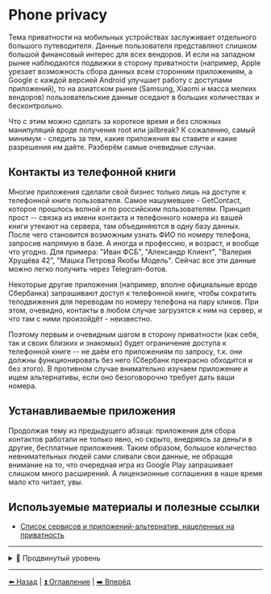 # Phone privacy

Тема приватности на мобильных устройствах заслуживает отдельного большого путеводителя. Данные пользователя представляют слишком большой финансовый интерес для всех вендоров. И если на западном рынке наблюдаются подвижки в сторону приватности (например, Apple урезает возможность сбора данных всем сторонним приложениям, а Google с каждой версией Android улучшает работу с доступами приложений), то на азиатском рынке (Samsung, Xiaomi и масса мелких вендоров) пользовательские данные оседают в больших количествах и бесконтрольно.

Что с этим можно сделать за короткое время и без сложных манипуляций вроде получения root или jailbreak? К сожалению, самый минимум - следить за тем, какие приложения вы ставите и какие разрешения им даёте. Разберём самые очевидные случаи.

## Контакты из телефонной книги

Многие приложения сделали свой бизнес только лишь на доступе к телефонной книге пользователя. Самое нашумевшее - GetContact, которое прошлось волной и по российским пользователям. Принцип прост -- связка из имени контакта и телефонного номера из вашей книги утекают на сервера, там объединяются в одну базу данных. После чего становится возможным узнать ФИО по номеру телефона, запросив напрямую в базе. А иногда и профессию, и возраст, и вообще что угодно. Для примера: "Иван ФСБ", "Александр Клиент", "Валерия Хрущёва 42", "Машка Петрова Якобы Модель". Сейчас все эти данные можно легко получить через Telegram-ботов.

Некоторые другие приложения (например, вполне официальные вроде Сбербанка) запрашивают доступ к телефонной книге, чтобы сократить телодвижения для переводам по номеру телефона на пару кликов. При этом, очевидно, контакты в любом случае загрузятся к ним на сервер, и что там с ними произойдёт - неизвестно.

Поэтому первым и очевидным шагом в сторону приватности (как себя, так и своих близких и знакомых) будет ограничение доступа к телефонной книге -- не даём его приложениям по запросу, т.к. они должны функционировать без него (Сбербанк прекрасно обходится и без этого). В противном случае внимательно изучаем приложение и ищем альтернативы, если оно безоговорочно требует дать ваши номера.

## Устанавливаемые приложения

Продолжая тему из предыдущего абзаца: приложения для сбора контактов работали не только явно, но скрыто, внедряясь за деньги в другие, бесплатные приложения.
Таким образом, большое количество невнимательных людей сами сливали свои данные, не обращая внимание на то, что очередная игра из Google Play запрашивает
слишком много расширений. А лицензионные соглашения в наше время мало кто читает, увы.

## Используемые материалы и полезные ссылки

- [Список сервисов и приложений-альтернатив, нацеленных на приватность](https://github.com/pluja/awesome-privacy)

---

<details>
  <summary>🥷 Продвинутый уровень</summary>


## Wi-Fi

Каждый телефон, который может подключиться к беспроводной интернет-сети, обладает MAC-адресом. Этот адрес используется телефоном
не только во время подключения, но и даже при поиске "знакомых" Wi-Fi-сетей вокруг.

Этим пользуются компании, организующие интернет в общественных пространствах. Они настраивают свои устройства на сбор всех MAC-адресов
проходящих вокруг людей. Таким образом, становится возможным не только отслеживать перемещения и посещения, но даже следить за конкретными
людьми до места жительства. А если человек подключился к "опасной" точке доступа, то становится возможным связать телефон с ним напрямую.

Отдельная заметка касательно сбора MAC-адресов телефонов, находящихся в режиме поиска сетей. Устройства Apple по умолчанию поддерживают
создание случайных MAC при поиске, с версии iOS 14 также делают случайные адреса для каждой сети Wi-Fi при подключении. Устройства Android
менее приватны, возможность использования случайных идентификаторов появилась только с версии Android 10.

**Придерживайтесь следующих правил:**
- Выключайте Wi-Fi на устройстве, когда он вам не нужен.
- Не подключайтесь к публичным беспроводными сетям.
- Периодически очищайте список известных Wi-Fi в телефоне.

*The section will be updated*

- [Прошли мимо кафе, а вам тут же показали его рекламу? Это не паранойя](https://meduza.io/feature/2018/10/24/proshli-mimo-kafe-a-vam-tut-zhe-pokazali-ego-reklamu-eto-ne-paranoyya)
- [Telegram-канал про защиту смартфонов на Android](https://t.me/tvoijazz)

</details>

---

[⬅️ Назад](./breaches.md) | [⏫ Оглавление](../README.md) | [➡️ Вперёд](./platforms.md)
